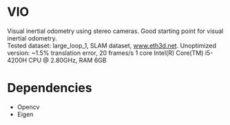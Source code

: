 # VIO
Visual inertial odometry using stereo cameras.
Good starting point for visual inertial odometry.  
Tested dataset: large_loop_1, SLAM dataset, www.eth3d.net.
Unoptimized version: ~1.5% translation error, 20 frames/s 1 core Intel(R) Core(TM) i5-4200H CPU @ 2.80GHz, RAM 6GB

# Dependencies
- Opencv
- Eigen

